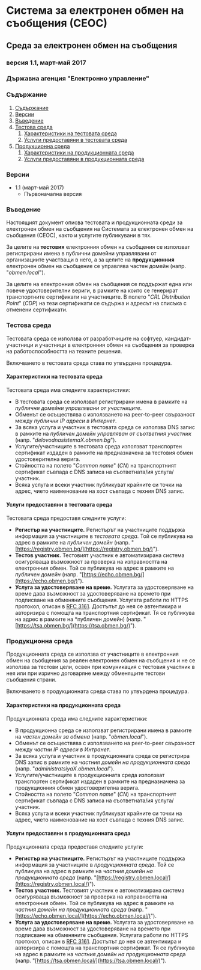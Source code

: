 # Система за електронен обмен на съобщения (СЕОС)

## Среда за електронен обмен на съобщения

### версия 1.1, март-май 2017

### Държавна агенция "Електронно управление"

### Съдържание

1. [Съдържание](#съдържание)
2. [Версии](#версии)
3. [Въведение](#въведение)
4. [Тестова среда](#тестова-среда)
    1. [Характеристики на тестовата среда](#характеристики-на-тестовата-среда)
    2. [Услуги предоставяни в тестовата среда](#услуги-предоставяни-в-тестовата-среда)
5. [Продукционна среда](#продукционна-среда)
    1. [Характеристики на продукционната среда](#характеристики-на-продукционната-среда)
    2. [Услуги предоставяни в продукционната среда](#услуги-предоставяни-в-продукционната-среда)

### Версии

* 1.1 (март-май 2017)
    * Първоначална версия

### Въведение

Настоящият документ описва тестовата и продукционната среди за електронен обмен на съобщения на Системата за електронен обмен на съобщения
(СЕОС), както и услугите публикувани в тях.

За целите на **тестовия** електронния обмен на съобщения се използват регистрирани имена в публични домейни управлявани от организациите
участващи в него, а за целите на **продукционния** електронен обмен на съобщение се управлява частен домейн (напр. "*obmen.local*").

За целите на електронния обмен на съобщения се поддържат една или повече удостоверителни вериги, в рамките на които се генерират
транспортните сертификати на участниците. В полето "*CRL Distribution Point*" (*CDP*) на тези сертификати се съдържа и адресът на списъка с
отменени сертификати.

### Тестова среда

Тестовата среда се използва от разработчиците на софтуер, кандидат-участници и участници в електронния обмен на съобщения за проверка на
работоспособността на техните решения.

Включването в тестовата среда става по утвърдена процедура.

#### Характеристики на тестовата среда

Тестовата среда има следните характеристики:

* В тестовата среда се използват регистрирани имена в рамките на *публични домейни управлявани от участниците*.
* Обменът се осъществява с използването на peer-to-peer свързаност между *публични IP адреси в Интернет*.
* За всяка услуга и участник в тестовата среда се използва DNS запис в рамките на *публичен домейн управляван от съответния участник* (напр.
  "*delovodnasistemaX.obmen.bg*").
* Услугите/участниците в тестовата среда използват транспортен сертификат издаден в рамките на предназначена за тестовия обмен
  удостоверителна верига.
* Стойността на полето "*Common name*" (*CN*) на транспортният сертификат съвпада с DNS записа на съответната/ия услуга/участник.
* Всяка услуга и всеки участник публикуват крайните си точки на адрес, чието наименование на хост съвпада с техния DNS запис.

#### Услуги предоставяни в тестовата среда

Тестовата среда предоставя следните услуги:

* **Регистър на участниците.** Регистърът на участниците поддържа информация за участниците в *тестовата среда*. Той се публикува на
  адрес в рамките на *публичен домейн* (напр. "[https://registry.obmen.bg/](https://registry.obmen.bg/)").
* **Тестов участник.** Тестовият участник е автоматизирана система осигуряваща възможност за проверка на изправността на електронния обмен.
  Той се публикува на адрес в рамките на *публичен домейн* (напр. "[https://echo.obmen.bg/](https://echo.obmen.bg/)").
* **Услуга за удостоверяване на време.** Услугата за удостоверяване на време дава възможност за удостоверяване на времето при подписване
  на обменяните съобщения. Услугата работи по HTTPS протокол, описан в [RFC 3161](https://tools.ietf.org/html/rfc3161). Достъпът до нея се
  автентикира и авторизира с помощта на транспортния сертификат. Тя се публикува на адрес в рамките на *публичен домейн) (напр.
  "[https://tsa.obmen.bg/](https://tsa.obmen.bg/)").

### Продукционна среда

Продукционната среда се използва от участниците в електронния обмен на съобщения за реален електронен обмен на съобщения и не се използва за
тестови цели, освен при комуникация с тестовия участник в нея или при изрично договаряне между обменящите тестови съобщения страни.

Включването в продукционната среда става по утвърдена процедура.

#### Характеристики на продукционната среда

Продукционната среда има следните характеристики:

* В продукционна среда се използват регистрирани имена в рамките на *частен домейн за обмена* (напр. "*obmen.local*").
* Обменът се осъществява с използването на peer-to-peer свързаност между *частни IP адреси в Интранет*.
* За всяка услуга и участник в продукционната среда се регистрира DNS запис в рамките на *частния домейн на продукционната среда* (напр.
  "*administratsiyaX.obmen.local*").
* Услугите/участниците в продукционната среда използват транспортен сертификат издаден в рамките на предназначена за продукционния обмен
  удостоверителна верига.
* Стойността на полето "*Common name*" (*CN*) на транспортният сертификат съвпада с DNS записа на съответната/ия услуга/участник.
* Всяка услуга и всеки участник публикуват крайните си точки на адрес, чието наименование на хост съвпада с техния DNS запис.

#### Услуги предоставяни в продукционната среда

Продукционната среда предоставя следните услуги:

* **Регистър на участниците.** Регистърът на участниците поддържа информация за участниците в *продукционната среда*. Той се публикува на
  адрес в рамките на *частния домейн на продукционната среда* (напр. "[https://registry.obmen.local/](https://registry.obmen.local/)").
* **Тестов участник.** Тестовият участник е автоматизирана система осигуряваща възможност за проверка на изправността на електронния обмен.
  Той се публикува на адрес в рамките на *частния домейн на продукционната среда* (напр.
  "[https://echo.obmen.local/](https://echo.obmen.local/)").
* **Услуга за удостоверяване на време.** Услугата за удостоверяване на време дава възможност за удостоверяване на времето при подписване
  на обменяните съобщения. Услугата работи по HTTPS протокол, описан в [RFC 3161](https://tools.ietf.org/html/rfc3161). Достъпът до нея се
  автентикира и авторизира с помощта на транспортния сертификат. Тя се публикува на адрес в рамките на *частния домейн на продукционната*
  среда (напр. "[https://tsa.obmen.local/](https://tsa.obmen.local/)").
